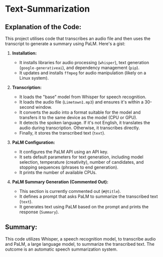 # Text-Summarization

## Explanation of the Code:

This project utilises code that transcribes an audio file and then uses the transcript to generate a summary using PaLM. Here's a gist:

1. **Installation:**
   - It installs libraries for audio processing (`whisper`), text generation (`google-generativeai`), and dependency management (`pip`).
   - It updates and installs `ffmpeg` for audio manipulation (likely on a Linux system).

2. **Transcription:**
   - It loads the "base" model from Whisper for speech recognition.
   - It loads the audio file (`Limetown1.mp3`) and ensures it's within a 30-second window.
   - It converts the audio into a format suitable for the model and transfers it to the same device as the model (CPU or GPU).
   - It detects the spoken language. If it's not English, it translates the audio during transcription. Otherwise, it transcribes directly.
   - Finally, it stores the transcribed text (`text`).

3. **PaLM Configuration:**
   - It configures the PaLM API using an API key.
   - It sets default parameters for text generation, including model selection, temperature (creativity), number of candidates, and stopping sequences (phrases to end generation).
   - It prints the number of available CPUs.

4. **PaLM Summary Generation (Commented Out):**
   - This section is currently commented out (`#@title`). 
   - It defines a prompt that asks PaLM to summarize the transcribed text (`text`).
   - It generates text using PaLM based on the prompt and prints the response (`Summary`).

## Summary:

This code utilizes Whisper, a speech recognition model, to transcribe audio and PaLM, a large language model, to summarize the transcribed text.
The outcome is an automatic speech summarization system.
